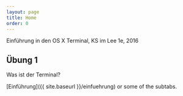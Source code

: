 ```yaml
---
layout: page
title: Home
order: 0
---
```

<body class="theme-base-08">

<p class="message">
  Einführung in den OS X Terminal, KS im Lee 1e, 2016
</p>

## Übung 1

Was ist der Terminal?

 [Einführung]({{ site.baseurl }}/einfuehrung) or some of the subtabs.
